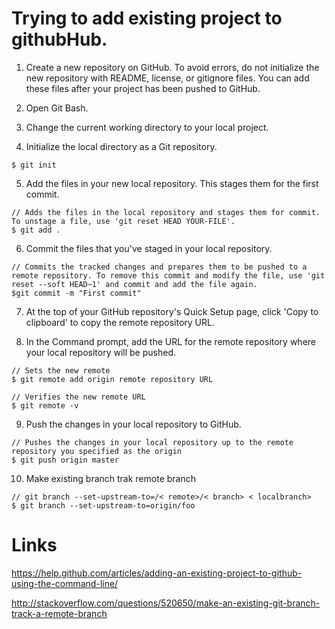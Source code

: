 # Trying to add existing project to githubHub.

1) Create a new repository on GitHub. To avoid errors, do not initialize the new repository with README, license, or gitignore files. You can add these files after your project has been pushed to GitHub.

2) Open Git Bash.

3) Change the current working directory to your local project.

4) Initialize the local directory as a Git repository.

``
$ git init
``

5) Add the files in your new local repository. This stages them for the first commit.

```
// Adds the files in the local repository and stages them for commit. To unstage a file, use 'git reset HEAD YOUR-FILE'.
$ git add .
```

6) Commit the files that you've staged in your local repository.

```
// Commits the tracked changes and prepares them to be pushed to a remote repository. To remove this commit and modify the file, use 'git reset --soft HEAD~1' and commit and add the file again.
$git commit -m "First commit"
```

7) At the top of your GitHub repository's Quick Setup page, click 'Copy to clipboard' to copy the remote repository URL.

8) In the Command prompt, add the URL for the remote repository where your local repository will be pushed.

```
// Sets the new remote
$ git remote add origin remote repository URL

// Verifies the new remote URL
$ git remote -v
```

9) Push the changes in your local repository to GitHub.

```
// Pushes the changes in your local repository up to the remote repository you specified as the origin
$ git push origin master
```

10) Make existing branch trak remote branch

```
// git branch --set-upstream-to=/< remote>/< branch> < localbranch>
$ git branch --set-upstream-to=origin/foo
```

# Links
https://help.github.com/articles/adding-an-existing-project-to-github-using-the-command-line/

http://stackoverflow.com/questions/520650/make-an-existing-git-branch-track-a-remote-branch
